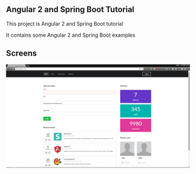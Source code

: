 Angular 2 and Spring Boot Tutorial
---------------------------------------------

This project is Angular 2 and Spring Boot tutorial

It contains some Angular 2 and Spring Boot examples

Screens
---------------------------------------------

![Screen 1](https://github.com/DanielMichalski/angular2-and-spring-boot-tutorial/blob/master/src/main/resources/image1.png "Screen 1")